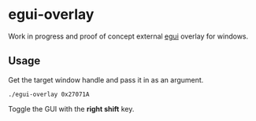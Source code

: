 # egui-overlay

Work in progress and proof of concept external [egui](https://crates.io/crates/egui) overlay for windows.

## Usage

Get the target window handle and pass it in as an argument.

```
./egui-overlay 0x27071A
```

Toggle the GUI with the **right shift** key.
